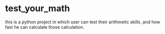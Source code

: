 # test_your_math
this is a python project in which user can test their arithmetic skills 
,and how fast he can calculate those calculation.
